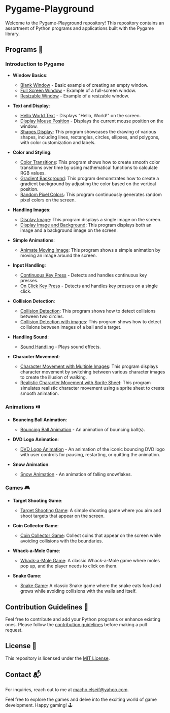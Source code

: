 # Pygame-Playground

Welcome to the Pygame-Playground repository! This repository contains an assortment of Python programs and applications built with the Pygame library. 

## Programs 🚀

### Introduction to Pygame

- **Window Basics**:
  - [Blank Window](window-basics/blank_window.py) - Basic example of creating an empty window.
  - [Full Screen Window](window-basics/full_screen_window.py) - Example of a full-screen window.
  - [Resizable Window](window-basics/resizable_window.py) - Example of a resizable window.

- **Text and Display**:
  - [Hello World Text](text-and-display/hello_world_text.py) - Displays "Hello, World!" on the screen.
  - [Display Mouse Position](text-and-display/display_mouse_position.py) - Displays the current mouse position on the window.
  - [Shapes Display](text-and-display/display_shapes.py): This program showcases the drawing of various shapes, including lines, rectangles, circles, ellipses, and polygons, with color customization and labels.

- **Color and Styling**:
  - [Color Transitions](color-and-styling/color_transitions.py): This program shows how to create smooth color transitions over time by using mathematical functions to calculate RGB values.
  - [Gradient Background](color-and-styling/gradient_background.py): This program demonstrates how to create a gradient background by adjusting the color based on the vertical position.
  - [Random Pixel Colors](color-and-styling/pixel_colors.py): This program continuously generates random pixel colors on the screen.

- **Handling Images**:
  - [Display Image](handling-images/display_image_1.py): This program displays a single image on the screen.
  - [Display Image and Background](handling-images/display_image_2.py): This program displays both an image and a background image on the screen.

- **Simple Animations**:
  - [Animate Moving Image](simple-animations/animate_moving_image.py): This program shows a simple animation by moving an image around the screen.

- **Input Handling**:
  - [Continuous Key Press](input-handling/continuous_key_press.py) - Detects and handles continuous key presses.
  - [On Click Key Press](input-handling/on_click_key_press.py) - Detects and handles key presses on a single click.

- **Collision Detection**:
  - [Collision Detection](collision-detection/collision_detection_1.py): This program shows how to detect collisions between two circles.
  - [Collision Detection with images](collision-detection/collision_detection_2.py): This program shows how to detect collisions between images of a ball and a target.

- **Handling Sound**:
  - [Sound Handling](handling-sound/sound_handling.py) - Plays sound effects.

- **Character Movement**:
  - [Character Movement with Multiple Images](character-movement/move_character_1.py): This program displays character movement by switching between various character images to create the illusion of walking.
  - [Realistic Character Movement with Sprite Sheet](character-movement/move_character_2.py): This program simulates realistic character movement using a sprite sheet to create smooth animation.

### Animations ⏯️ 

- **Bouncing Ball Animation**:
  - [Bouncing Ball Animation](animate-bouncing-ball/) - An animation of bouncing ball(s).

- **DVD Logo Animation**:
  - [DVD Logo Animation](animate-bouncing-dvd-logo/) - An animation of the iconic bouncing DVD logo with user controls for pausing, restarting, or quitting the animation.

- **Snow Animation**:
    - [Snow Animation](animate-falling-snow/) - An animation of falling snowflakes.

### Games 🎮

- **Target Shooting Game**:
  - [Target Shooting Game](target-shooting/target_shooting_game.py): A simple shooting game where you aim and shoot targets that appear on the screen.

- **Coin Collector Game**:
  - [Coin Collector Game](coin-collector/coin_collector_game.py): Collect coins that appear on the screen while avoiding collisions with the boundaries.

- **Whack-a-Mole Game**:
  - [Whack-a-Mole Game](whack-a-mole/whack_a_mole_game.py): A classic Whack-a-Mole game where moles pop up, and the player needs to click on them.

- **Snake Game**:
  - [Snake Game](snake/snake_game.py): A classic Snake game where the snake eats food and grows while avoiding collisions with the walls and itself.


## Contribution Guidelines 🌟
Feel free to contribute and add your Python programs or enhance existing ones. Please follow the [contribution guidelines](CONTRIBUTING.md) before making a pull request.


## License 📝

This repository is licensed under the [MIT License](LICENSE).


## Contact 📬

For inquiries, reach out to me at macho.elseif@yahoo.com.

Feel free to explore the games and delve into the exciting world of game development. Happy gaming! 🕹️